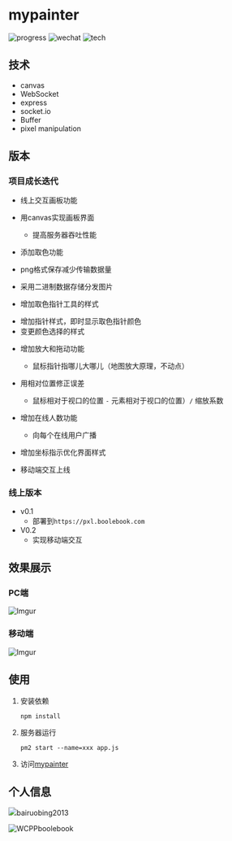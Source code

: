 # mypainter

![progress](http://progressed.io/bar/59?title=progress)	![wechat](https://img.shields.io/badge/WeChat-bairuobing2013-brightgreen.svg)
![tech](https://img.shields.io/badge/tech-canvas%20%7C%20WebSocket%20%7C%20express%20%7C%20socket.io%20%7C%20Buffer%20%7C%20pixel%20manipulation-red.svg)



## 技术

- canvas
- WebSocket
- express
- socket.io
- Buffer
- pixel manipulation



## 版本

 ### 项目成长迭代

- 线上交互画板功能

- 用canvas实现画板界面

  - 提高服务器吞吐性能

- 添加取色功能

- png格式保存减少传输数据量

- 采用二进制数据存储分发图片

- 增加取色指针工具的样式

* 增加指针样式，即时显示取色指针颜色
* 变更颜色选择的样式

- 增加放大和拖动功能

  - 鼠标指针指哪儿大哪儿（地图放大原理，不动点）

- 用相对位置修正误差

  - 鼠标相对于视口的位置 `-` 元素相对于视口的位置）`/` 缩放系数

- 增加在线人数功能

  - 向每个在线用户广播

- 增加坐标指示优化界面样式
- 移动端交互上线

### 线上版本

- v0.1 
  - 部署到```https://pxl.boolebook.com```
- V0.2
  - 实现移动端交互



## 效果展示

### PC端

![Imgur](https://i.imgur.com/vhbp6Sq.jpg)





### 移动端

![Imgur](https://i.imgur.com/WlnAMb1.jpg)





## 使用

1. 安装依赖

   ```npm install```

2. 服务器运行

   ```pm2 start --name=xxx app.js```

3. 访问[mypainter](http://boolebook.com:9095)



## 个人信息

![](https://img.shields.io/badge/-WeChat-brightgreen.svg)bairuobing2013

![WCPP](https://img.shields.io/badge/-WeChat%20public%20platform-green.svg)boolebook



